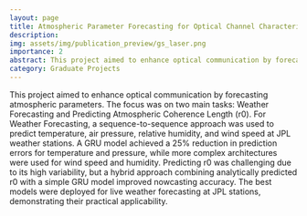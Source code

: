 ```yaml
---
layout: page
title: Atmospheric Parameter Forecasting for Optical Channel Characterization
description: 
img: assets/img/publication_preview/gs_laser.png
importance: 2
abstract: This project aimed to enhance optical communication by forecasting atmospheric parameters. The focus was on two main tasks - Weather Forecasting and Predicting Atmospheric Coherence Length (r0). For Weather Forecasting, a sequence-to-sequence approach was used to predict temperature, air pressure, relative humidity, and wind speed at JPL weather stations. A GRU model achieved a 25% reduction in prediction errors for temperature and pressure, while more complex architectures were used for wind speed and humidity. Predicting r0 was challenging due to its high variability, but a hybrid approach combining analytically predicted r0 with a simple GRU model improved nowcasting accuracy. The best models were deployed for live weather forecasting at JPL stations, demonstrating their practical applicability.
category: Graduate Projects
---
```


This project aimed to enhance optical communication by forecasting atmospheric parameters. The focus was on two main tasks: Weather Forecasting and Predicting Atmospheric Coherence Length (r0). For Weather Forecasting, a sequence-to-sequence approach was used to predict temperature, air pressure, relative humidity, and wind speed at JPL weather stations. A GRU model achieved a 25% reduction in prediction errors for temperature and pressure, while more complex architectures were used for wind speed and humidity. Predicting r0 was challenging due to its high variability, but a hybrid approach combining analytically predicted r0 with a simple GRU model improved nowcasting accuracy. The best models were deployed for live weather forecasting at JPL stations, demonstrating their practical applicability.


